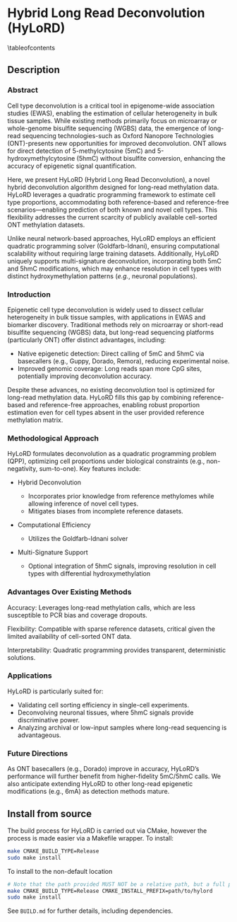 # Hybrid Long Read Deconvolution (HyLoRD) 
\tableofcontents

## Description

### Abstract

Cell type deconvolution is a critical tool in epigenome-wide association
studies (EWAS), enabling the estimation of cellular heterogeneity in bulk
tissue samples. While existing methods primarily focus on microarray or
whole-genome bisulfite sequencing (WGBS) data, the emergence of long-read
sequencing technologies-such as Oxford Nanopore Technologies (ONT)-presents new
opportunities for improved deconvolution. ONT allows for direct detection of
5-methylcytosine (5mC) and 5-hydroxymethylcytosine (5hmC) without bisulfite
conversion, enhancing the accuracy of epigenetic signal quantification.

Here, we present HyLoRD (Hybrid Long Read Deconvolution), a novel hybrid
deconvolution algorithm designed for long-read methylation data. HyLoRD
leverages a quadratic programming framework to estimate cell type proportions,
accommodating both reference-based and reference-free scenarios—enabling
prediction of both known and novel cell types. This flexibility addresses the
current scarcity of publicly available cell-sorted ONT methylation datasets.

Unlike neural network-based approaches, HyLoRD employs an efficient quadratic
programming solver (Goldfarb-Idnani), ensuring computational scalability
without requiring large training datasets. Additionally, HyLoRD uniquely
supports multi-signature deconvolution, incorporating both 5mC and 5hmC
modifications, which may enhance resolution in cell types with distinct
hydroxymethylation patterns (*e.g.*, neuronal populations).

### Introduction

Epigenetic cell type deconvolution is widely used to dissect cellular
heterogeneity in bulk tissue samples, with applications in EWAS and biomarker
discovery. Traditional methods rely on microarray or short-read bisulfite
sequencing (WGBS) data, but long-read sequencing platforms (particularly
ONT) offer distinct advantages, including:

- Native epigenetic detection: Direct calling of 5mC and 5hmC via basecallers
(e.g., Guppy, Dorado, Remora), reducing experimental noise.
- Improved genomic coverage: Long reads span more CpG sites, potentially
improving deconvolution accuracy.

Despite these advances, no existing deconvolution tool is optimized for
long-read methylation data. HyLoRD fills this gap by combining reference-based
and reference-free approaches, enabling robust proportion estimation even for
cell types absent in the user provided reference methylation matrix.

### Methodological Approach

HyLoRD formulates deconvolution as a quadratic programming problem (QPP),
optimizing cell proportions under biological constraints (e.g., non-negativity,
sum-to-one). Key features include:

- Hybrid Deconvolution
  - Incorporates prior knowledge from reference methylomes while allowing
  inference of novel cell types.
  - Mitigates biases from incomplete reference datasets.

- Computational Efficiency
  - Utilizes the Goldfarb-Idnani solver

- Multi-Signature Support
  - Optional integration of 5hmC signals, improving resolution in cell types
  with differential hydroxymethylation

### Advantages Over Existing Methods

Accuracy: Leverages long-read methylation calls, which are less susceptible to
PCR bias and coverage dropouts.

Flexibility: Compatible with sparse reference datasets, critical given the
limited availability of cell-sorted ONT data.

Interpretability: Quadratic programming provides transparent, deterministic
solutions.

### Applications

HyLoRD is particularly suited for:

- Validating cell sorting efficiency in single-cell experiments.
- Deconvolving neuronal tissues, where 5hmC signals provide discriminative
power.
- Analyzing archival or low-input samples where long-read sequencing is
advantageous.

### Future Directions
As ONT basecallers (e.g., Dorado) improve in accuracy, HyLoRD’s performance
will further benefit from higher-fidelity 5mC/5hmC calls. We also anticipate
extending HyLoRD to other long-read epigenetic modifications (e.g., 6mA) as
detection methods mature.

## Install from source

The build process for HyLoRD is carried out via CMake, however the process is
made easier via a Makefile wrapper. To install:

```sh
make CMAKE_BUILD_TYPE=Release
sudo make install
```

To install to the non-default location

```sh
# Note that the path provided MUST NOT be a relative path, but a full path
make CMAKE_BUILD_TYPE=Release CMAKE_INSTALL_PREFIX=path/to/hylord
sudo make install
```

See `BUILD.md` for further details, including dependencies.

